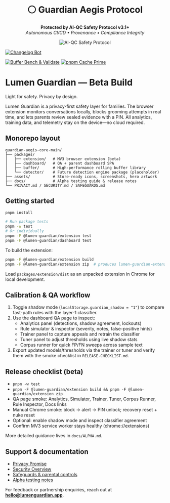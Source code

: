 <!-- AEGIS_BANNER -->
<div align="center">

# ⚪ Guardian Aegis Protocol  
**Protected by AI-QC Safety Protocol v3.1+**  
_Autonomous CI/CD • Provenance • Compliance Integrity_

![AI-QC Safety Protocol](https://img.shields.io/badge/AI--QC_Safety_Protocol-v3.1%2B-lightgrey?style=for-the-badge&logo=github)

</div>
<!-- AEGIS_BANNER -->

[![Changelog Bot](https://img.shields.io/badge/Changelog%20Bot-auto--merge-0e8a16)](https://github.com/hwinnwin/guardian-aegis-core/actions/workflows/auto-merge-changelog.yml)

[![Buffer Bench & Validate](https://github.com/hwinnwin/guardian-aegis-core/actions/workflows/bench-buffer.yml/badge.svg)](https://github.com/hwinnwin/guardian-aegis-core/actions/workflows/bench-buffer.yml)
[![pnpm Cache Prime](https://github.com/hwinnwin/guardian-aegis-core/actions/workflows/pnpm-cache-prime.yml/badge.svg)](https://github.com/hwinnwin/guardian-aegis-core/actions/workflows/pnpm-cache-prime.yml)

# Lumen Guardian — Beta Build

Light for safety. Privacy by design.

Lumen Guardian is a privacy-first safety layer for families. The browser extension monitors conversations locally, blocks grooming attempts in real time, and lets parents review sealed evidence with a PIN. All analytics, training data, and telemetry stay on the device—no cloud required.

## Monorepo layout

```
guardian-aegis-core-main/
├── packages/
│   ├── extension/   # MV3 browser extension (beta)
│   ├── dashboard/   # QA + parent dashboard SPA
│   ├── buffer/      # High-performance rolling buffer library
│   └── detector/    # Future detection engine package (placeholder)
├── assets/          # Store-ready icons, screenshots, hero artwork
├── docs/            # Alpha testing guide & release notes
└── PRIVACY.md / SECURITY.md / SAFEGUARDS.md
```

## Getting started

```bash
pnpm install

# Run package tests
pnpm -w test
# Or individually
pnpm -F @lumen-guardian/extension test
pnpm -F @lumen-guardian/dashboard test
```

To build the extension:

```bash
pnpm -F @lumen-guardian/extension build
pnpm -F @lumen-guardian/extension zip  # produces lumen-guardian-extension.zip
```

Load `packages/extension/dist` as an unpacked extension in Chrome for local development.

## Calibration & QA workflow

1. Toggle shadow mode (`localStorage.guardian_shadow = "1"`) to compare fast-path rules with the layer-1 classifier.
2. Use the dashboard QA page to inspect:
   - Analytics panel (detections, shadow agreement, lockouts)
   - Rule simulator & inspector (severity, notes, false-positive hints)
   - Trainer panel to capture appeals and retrain the classifier
   - Tuner panel to adjust thresholds using live shadow stats
   - Corpus runner for quick FP/FN sweeps across sample text
3. Export updated models/thresholds via the trainer or tuner and verify them with the smoke checklist in `RELEASE-CHECKLIST.md`.

## Release checklist (beta)

- `pnpm -w test`
- `pnpm -F @lumen-guardian/extension build && pnpm -F @lumen-guardian/extension zip`
- QA page smoke: Analytics, Simulator, Trainer, Tuner, Corpus Runner, Rule Inspector, Docs links
- Manual Chrome smoke: block → alert → PIN unlock; recovery reset + nuke reset
- Optional: enable shadow mode and inspect classifier agreement
- Confirm MV3 service worker stays healthy (chrome://extensions)

More detailed guidance lives in `docs/ALPHA.md`.

## Support & documentation

- [Privacy Promise](./PRIVACY.md)
- [Security Overview](./SECURITY.md)
- [Safeguards & parental controls](./SAFEGUARDS.md)
- [Alpha testing notes](./docs/ALPHA.md)

For feedback or partnership enquiries, reach out at **hello@lumenguardian.app**.

